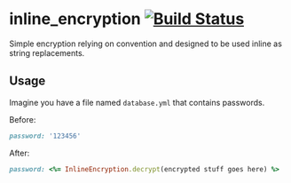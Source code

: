 # inline_encryption [![Build Status](https://travis-ci.org/rubyisbeautiful/inline_encryption.png)](https://travis-ci.org/rubyisbeautiful/inline_encryption)

Simple encryption relying on convention and designed to be used inline as string replacements.

## Usage

Imagine you have a file named `database.yml` that contains passwords.

Before:

```ruby
password: '123456'
```

After:

```ruby
password: <%= InlineEncryption.decrypt(encrypted stuff goes here) %>
```
